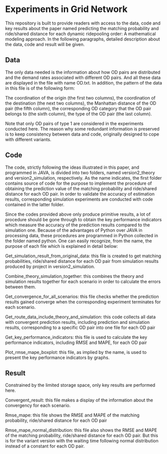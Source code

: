 # Experiments in Grid Network

This repository is built to provide readers with access to the data, code and key results about the paper named predicting the matching probability and ride/shared distance for each dynamic ridepooling order: A mathematical modeling approach. In the following paragraphs, detailed description about the data, code and result will be given.

 

## Data

The only data needed is the information about how OD pairs are distributed and the demand rates associated with different OD pairs. And all these data are displayed in the file with name OD.txt. In addition, the pattern of the data in this file is of the following form:

The coordination of the origin (the first two columns), the coordination of the destination (the next two columns), the Manhattan distance of the OD pair (the fifth column), the corresponding OD category that the OD pair belongs to (the sixth column), the type of the OD pair (the last column). 

Note that only OD pairs of type 1 are considered in the experiments conducted here. The reason why some redundant information is preserved is to keep consistency between data and code, originally designed to cope with different variants.

 

## Code

The code, strictly following the ideas illustrated in this paper, and programmed in JAVA, is divided into two folders, named version2_theory and version2_simulation, respectively. As the name indicates, the first folder contains source of code for the purpose to implement the procedure of obtaining the prediction value of the matching probability and ride/shared distance for each OD pair. In order to validate the accuracy of estimation results, corresponding simulation experiments are conducted with code contained in the latter folder.

Since the codes provided above only produce primitive results, a lot of procedure should be gone through to obtain the key performance indicators which measure the accuracy of the prediction results compared to the simulation one. Because of the advantages of Python over JAVA in processing data, these procedures are programmed in Python collected in the folder named python. One can easily recognize, from the name, the purpose of each file which is explained in detail below:

Get_simulation_result_from_original_data: this file is created to get matching probabilities, ride/shared distance for each OD pair from simulation results produced by project in version2_simulation. 

Combine_theory_simulation_together: this combines the theory and simulation results together for each scenario in order to calculate the errors between them.

Get_convergence_for_all_scenarios: this file checks whether the prediction results gained converge when the corresponding experiment terminates for each scenario.

Get_route_data_include_theory_and_simulation: this code collects all data with convergent prediction results, including prediction and simulation results, corresponding to a specific OD pair into one file for each OD pair

Get_key_performance_indicators: this file is used to calculate the key performance indicators, including RMSE and MAPE, for each OD pair

Plot_rmse_mape_boxplot: this file, as implied by the name, is used to present the key performance indicators by graphs. 

 

## Result

Constrained by the limited storage space, only key results are performed here. 

Convergent_result: this file makes a display of the information about the convergency for each scenario.

Rmse_mape: this file shows the RMSE and MAPE of the matching probability, ride/shared distance for each OD pair

Rmse_mape_normal_distribution: this file also shows the RMSE and MAPE of the matching probability, ride/shared distance for each OD pair. But this is for the variant version with the waiting time following normal distribution instead of a constant for each OD pair.

  
